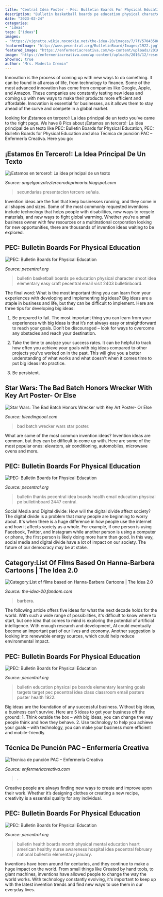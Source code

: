 ```yaml
---
title: "Central Idea Poster - Pec: Bulletin Boards For Physical Education"
description: "Bulletin basketball boards pe education physical character shoot idea elementary easy craft pecentral email visit 2403 bulletinboard"
date: "2023-02-24"
categories:
- "ideas"
tags: ["ideas"]
images:
- "https://vignette.wikia.nocookie.net/the-idea-20/images/7/7f/570435883935155.jpg/revision/latest?cb=20201005140246"
featuredImage: "http://www.pecentral.org/BulletinBoard/Images/1922.jpg"
featured_image: "https://enfermeriacreativa.com/wp-content/uploads/2016/12/reservorio-venoso-subcutaneo2.png"
image: "https://enfermeriacreativa.com/wp-content/uploads/2016/12/reservorio-venoso-subcutaneo2.png"
ShowToc: true
author: "Mrs. Modesta Cremin"
---
```



Innovation is the process of coming up with new ways to do something. It can be found in all areas of life, from technology to finance. Some of the most advanced innovation has come from companies like Google, Apple, and Amazon. These companies are constantly testing new ideas and coming up with new ways to make their products more efficient and affordable. Innovation is essential for businesses, as it allows them to stay ahead of the curve and compete in a global market.

	

		
looking for ¡Estamos en tercero!: La idea principal de un texto you've came to the right page. We have 8 Pics about ¡Estamos en tercero!: La idea principal de un texto like PEC: Bulletin Boards for Physical Education, PEC: Bulletin Boards for Physical Education and also Técnica de punción PAC – Enfermería Creativa. Here you go:
		
    
## ¡Estamos En Tercero!: La Idea Principal De Un Texto

<img loading=lazy src="https://4.bp.blogspot.com/-tmJHQdEsAqs/W8pXSf4cqEI/AAAAAAAACs8/LAXAj3rJjWgqkNuQSTUOnwYsATzcpSqWQCLcBGAs/s1600/comprensin-lectora-ideas-principales-y-secundarias-10-638.jpg" onerror="this.onerror=null;this.src='https://tse1.mm.bing.net/th?id=OIP.1aZUSfTmb5d9x6CY1wBycQHaFj&amp;pid=15.1';" alt="¡Estamos en tercero!: La idea principal de un texto">

_Source: angelgonzaleztercerodeprimaria.blogspot.com_

>secundarias presentacion tercero señala. 

	

Invention ideas are the fuel that keep businesses running, and they come in all shapes and sizes. Some of the most commonly requested inventions include technology that helps people with disabilities, new ways to recycle materials, and new ways to fight global warming. Whether you’re a small business owner with few resources or a multinational corporation looking for new opportunities, there are thousands of invention ideas waiting to be explored.

    
## PEC: Bulletin Boards For Physical Education

<img loading=lazy src="http://www.pecentral.org/BulletinBoard/Images/2403.jpg" onerror="this.onerror=null;this.src='https://tse1.mm.bing.net/th?id=OIP.xJJz1PfjqFtVWLPn5El5YwHaEK&amp;pid=15.1';" alt="PEC: Bulletin Boards for Physical Education">

_Source: pecentral.org_

>bulletin basketball boards pe education physical character shoot idea elementary easy craft pecentral email visit 2403 bulletinboard. 

	

The final word: What is the most important thing you can learn from your experiences with developing and implementing big ideas?
Big ideas are a staple in business and life, but they can be difficult to implement. Here are three tips for developing big ideas:
1. Be prepared to fail. The most important thing you can learn from your experiences with big ideas is that it’s not always easy or straightforward to reach your goals. Don’t be discouraged – look for ways to overcome any obstacles and reach your destination.

2. Take the time to analyze your success rates. It can be helpful to track how often you achieve your goals with big ideas compared to other projects you’ve worked on in the past. This will give you a better understanding of what works and what doesn’t when it comes time to put big ideas into practice.

3. Be persistent.

    
## Star Wars: The Bad Batch Honors Wrecker With Key Art Poster- Or Else

<img loading=lazy src="https://bleedingcool.com/wp-content/uploads/2021/05/E0VMdNoVEAEOOV4-2-1200x628.jpg" onerror="this.onerror=null;this.src='https://tse2.mm.bing.net/th?id=OIP.AvPnEb9UzZbz3KOMfQkZkQHaD4&amp;pid=15.1';" alt="Star Wars: The Bad Batch Honors Wrecker with Key Art Poster- Or Else">

_Source: bleedingcool.com_

>bad batch wrecker wars star poster. 

	

What are some of the most common invention ideas?
Invention ideas are common, but they can be difficult to come up with. Here are some of the most popular ones: elevators, air conditioning, automobiles, microwave ovens and more.

    
## PEC: Bulletin Boards For Physical Education

<img loading=lazy src="https://www.pecentral.org/BulletinBoard/Images/2447.jpg" onerror="this.onerror=null;this.src='https://tse4.mm.bing.net/th?id=OIP.VYn8mH2g1BHdGYoxenzXlQHaFj&amp;pid=15.1';" alt="PEC: Bulletin Boards for Physical Education">

_Source: pecentral.org_

>bulletin thanks pecentral idea boards health email education physical pe bulletinboard 2447 central. 

	

Social Media and Digital divide: How will the digital divide affect society?
The digital divide is a problem that many people are beginning to worry about. It's when there is a huge difference in how people use the internet and how it affects society as a whole. For example, if one person is using Facebook, Twitter, and Instagram while another person is using a computer or phone, the first person is likely doing more harm than good. In this way, social media and digital divide have a lot of impact on our society. The future of our democracy may be at stake.

    
## Category:List Of Films Based On Hanna-Barbera Cartoons | The Idea 2.0

<img loading=lazy src="https://vignette.wikia.nocookie.net/the-idea-20/images/7/7f/570435883935155.jpg/revision/latest?cb=20201005140246" onerror="this.onerror=null;this.src='https://tse4.mm.bing.net/th?id=OIP.4azSD0k781xYa2hZlQYtzgHaKZ&amp;pid=15.1';" alt="Category:List of films based on Hanna-Barbera Cartoons | The Idea 2.0">

_Source: the-idea-20.fandom.com_

>barbera. 

	

The following article offers five ideas for what the next decade holds for the world. With such a wide range of possibilities, it's difficult to know where to start, but one idea that comes to mind is exploring the potential of artificial intelligence. With enough research and development, AI could eventually become an important part of our lives and economy. Another suggestion is looking into renewable energy sources, which could help reduce environmental impact.

    
## PEC: Bulletin Boards For Physical Education

<img loading=lazy src="http://www.pecentral.org/BulletinBoard/Images/1922.jpg" onerror="this.onerror=null;this.src='https://tse4.mm.bing.net/th?id=OIP.sptRmeDlokae79N655ioNQHaJ4&amp;pid=15.1';" alt="PEC: Bulletin Boards for Physical Education">

_Source: pecentral.org_

>bulletin education physical pe boards elementary learning goals targets target pec pecentral idea class classroom email posters poster health 1922. 

	

Big ideas are the foundation of any successful business. Without big ideas, a business can't survive. Here are 5 ideas to get your business off the ground: 1. Think outside the box – with big ideas, you can change the way people think and how they behave. 2. Use technology to help you achieve your goals – with technology, you can make your business more efficient and mobile-friendly. 
    
## Técnica De Punción PAC – Enfermería Creativa

<img loading=lazy src="https://enfermeriacreativa.com/wp-content/uploads/2016/12/reservorio-venoso-subcutaneo2.png" onerror="this.onerror=null;this.src='https://tse1.mm.bing.net/th?id=OIP.yxg6f0O63Klz8SE0RuAPawDSEp&amp;pid=15.1';" alt="Técnica de punción PAC – Enfermería Creativa">

_Source: enfermeriacreativa.com_

>. 

	

Creative people are always finding new ways to create and improve upon their work. Whether it’s designing clothes or creating a new recipe, creativity is a essential quality for any individual.

    
## PEC: Bulletin Boards For Physical Education

<img loading=lazy src="https://www.pecentral.org/BulletinBoard/Images/647.jpg" onerror="this.onerror=null;this.src='https://tse3.mm.bing.net/th?id=OIP.F1jKIa6rf7BEKU_SG3bImwHaGR&amp;pid=15.1';" alt="PEC: Bulletin Boards for Physical Education">

_Source: pecentral.org_

>bulletin health boards month physical mental education heart american healthy nurse awareness hospital idea pecentral february national bullentin elementary january. 

	

Inventions have been around for centuries, and they continue to make a huge impact on the world. From small things like Created by hand tools, to giant machines, inventions have allowed people to change the way the world works. With technology constantly evolving, it's important to keep up with the latest invention trends and find new ways to use them in our everyday lives.

